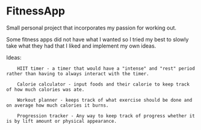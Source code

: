 # FitnessApp

Small personal project that incorporates my passion for working out. 

Some fitness apps did not have what I wanted so I tried my best
to slowly take what they had that I liked and implement my own ideas.

Ideas:

        HIIT timer - a timer that would have a "intense" and "rest" period rather than having to always interact with the timer.
        
        Calorie calculator - input foods and their calorie to keep track of how much calories was ate.

        Workout planner - keeps track of what exercise should be done and on average how much calories it burns.
        
        Progression tracker - Any way to keep track of progress whether it is by lift amount or physical appearance.
        
